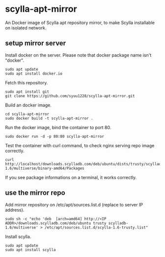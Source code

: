 # scylla-apt-mirror

An Docker image of Scylla apt repository mirror, to make Scylla installable on
isolated network.

## setup mirror server

Install docker on the server. Please note that docker package name isn't "docker".
```
sudo apt update
sudo apt install docker.io
```

Fetch this repository.
```
sudo apt install git
git clone https://github.com/syuu1228/scylla-apt-mirror.git
```

Build an docker image.
```
cd scylla-apt-mirror
sudo docker build -t scylla-apt-mirror .
```

Run the docker image, bind the container to port 80.
```
sudo docker run -d -p 80:80 scylla-apt-mirror
```

Test the container with curl command, to check nginx serving repo image correctly.
```
curl http://localhost/downloads.scylladb.com/deb/ubuntu/dists/trusty/scylladb-1.6/multiverse/binary-amd64/Packages
```
If you see package informations on a terminal, it works correctly.

## use the mirror repo

Add mirror repository on /etc/apt/sources.list.d (replace <IP ADDR> to server IP address).
```
sudo sh -c "echo 'deb  [arch=amd64] http://<IP ADDR>/downloads.scylladb.com/deb/ubuntu trusty scylladb-1.6/multiverse' > /etc/apt/sources.list.d/scylla-1.6-trusty.list"
```

Install scylla.
```
sudo apt update
sudo apt install scylla
```
